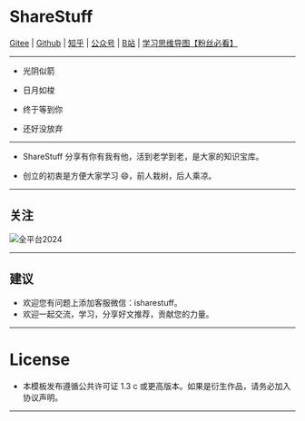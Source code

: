 <!--
 * @Descripttion: your project
 * @version: 1.0
 * @Author: ShareStuff
 * @Date: 2022-04-29 22:13:54
 * @LastEditors: isharestuff
 * @LastEditTime: 2022-04-29 22:25:03
-->
# ShareStuff
   [Gitee](https://gitee.com/iShareStuff) | [Github](https://github.com/iShareStuff) | [知乎](https://www.zhihu.com/people/ShareStuff) | [公众号](https://mp.weixin.qq.com/mp/profile_ext?action=home&__biz=MzA3OTQ1NjcxMQ==#wechat_redirect) | [B站](https://space.bilibili.com/20435673) | [学习思维导图【粉丝必看】](https://isharestuff.github.io/ShareStuff/Maps.html)


---
<a id="markdown-sharestuff" name="sharestuff"></a>
  * 光阴似箭

  * 日月如梭

  * 终于等到你

  * 还好没放弃
---
* ShareStuff 分享有你有我有他，活到老学到老，是大家的知识宝库。

*  创立的初衷是方便大家学习 😄，前人栽树，后人乘凉。
  
---
## 关注
![全平台2024](https://github.com/iShareStuff/ShareStuff/assets/61663626/5e2e1edd-d86d-4647-a24a-2a2227e52b5d)

---
## 建议
* 欢迎您有问题上添加客服微信：isharestuff。
* 欢迎一起交流，学习，分享好文推荐，贡献您的力量。

---
# License

* 本模板发布遵循公共许可证 1.3 c 或更高版本。如果是衍生作品，请务必加入协议声明。

---
